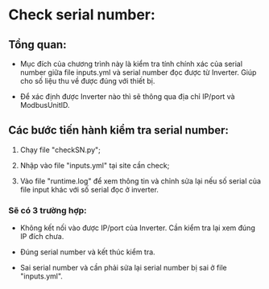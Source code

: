 # Check serial number:

## Tổng quan:

+ Mục đích của chương trình này là kiểm tra tính chính xác của serial number giữa file inputs.yml và serial number đọc được từ Inverter. Giúp cho số liệu thu về được đúng với thiết bị.

+ Để xác định được Inverter nào thì sẽ thông qua địa chỉ IP/port và ModbusUnitID.

## Các bước tiến hành kiểm tra serial number:

1. Chạy file "checkSN.py";

2. Nhập vào file "inputs.yml" tại site cần check;

3. Vào file "runtime.log" để xem thông tin và chỉnh sửa lại nếu số serial của file input khác với số serial đọc ở inverter.

### Sẽ có 3 trường hợp:

+ Không kết nối vào được IP/port của Inverter. Cần kiểm tra lại xem đúng IP đích chưa.

+ Đúng serial number và kết thúc kiểm tra.

+ Sai serial number và cần phải sửa lại serial number bị sai ở file "inputs.yml".